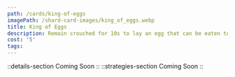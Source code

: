 ```yaml
---
path: /cards/king-of-eggs
imagePath: /shard-card-images/king_of_eggs.webp
title: King of Eggs
description: Remain crouched for 10s to lay an egg that can be eaten to regain HP.
cost: '5'
tags:
---
```

::details-section
Coming Soon
::
::strategies-section
Coming Soon
::